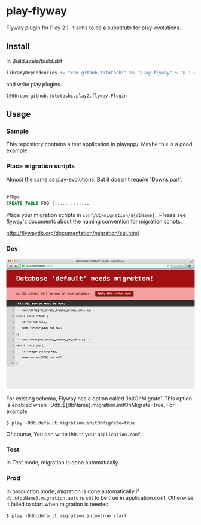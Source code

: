 # play-flyway

Flyway plugin for Play 2.1. It aims to be a substitute for play-evolutions.

## Install

In Build.scala/build.sbt

```scala
libraryDependencies += "com.github.tototoshi" %% "play-flyway" % "0.1.4"
```

and write play.plugins.

```
1000:com.github.tototoshi.play2.flyway.Plugin
```

## Usage


### Sample 
This repository contains a test application in playapp/. 
Maybe this is a good example.

### Place migration scripts

Almost the same as play-evolutions. But it doesn't require 'Downs part'.

```sql

#!Ups
CREATE TABLE FOO (.............


```

Place your migration scripts in `conf/db/migration/${dbName}` .
Please see flyway's documents about the naming convention for migration scripts.

http://flywaydb.org/documentation/migration/sql.html


### Dev


![screenshot](/screenshot1.png)


For existing schema, Flyway has a option called 'initOnMigrate'. This option is enabled when -Ddb.${dbName}.migration.initOnMigrate=true.
For example,
```
$ play -Ddb.default.migration.initOnMigrate=true
```

Of course, You can write this in your `application.conf`.

### Test

In Test mode, migration is done automatically.



### Prod

In production mode, migration is done automatically if `db.${dbName}.migration.auto` is set to be true in application.conf.
Otherwise it failed to start when migration is needed.

```
$ play -Ddb.default.migration.auto=true start
```
